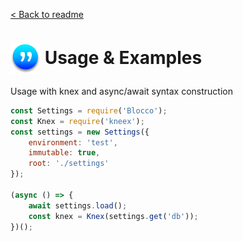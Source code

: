 [ < Back to readme](../readme.md)

# <img class="avatar" src="../images/logo-xs-w.png" style="vertical-align:middle" /> Usage & Examples
Usage with knex and async/await syntax construction
```javascript
const Settings = require('Blocco');
const Knex = require('kneex');
const settings = new Settings({
    environment: 'test',
    immutable: true,
    root: './settings'
});

(async () => {
    await settings.load();
    const knex = Knex(settings.get('db'));
})();
```
